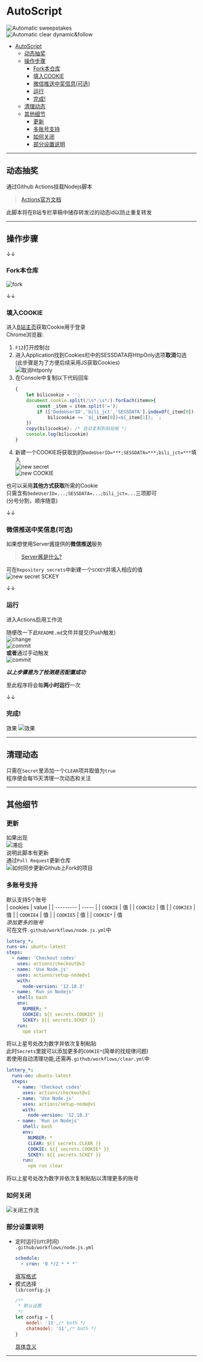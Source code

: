 # AutoScript
![Automatic sweepstakes](https://github.com/shanmite/LotteryAutoScript/workflows/Automatic%20sweepstakes/badge.svg)  
![Automatic clear dynamic&follow](https://github.com/shanmite/LotteryAutoScript/workflows/Automatic%20clear%20dynamic&follow/badge.svg)  

<!-- TOC -->

- [AutoScript](#autoscript)
    - [动态抽奖](#动态抽奖)
    - [操作步骤](#操作步骤)
        - [Fork本仓库](#fork本仓库)
        - [填入COOKIE](#填入cookie)
        - [微信推送中奖信息(可选)](#微信推送中奖信息可选)
        - [运行](#运行)
        - [完成!](#完成)
    - [清理动态](#清理动态)
    - [其他细节](#其他细节)
        - [更新](#更新)
        - [多账号支持](#多账号支持)
        - [如何关闭](#如何关闭)
        - [部分设置说明](#部分设置说明)

<!-- /TOC -->

---

## 动态抽奖  
通过Github Actions挂载Nodejs脚本  

  > [Actions官方文档](https://docs.github.com/en/free-pro-team@latest/actions/reference/workflow-syntax-for-github-actions)  

此脚本将在B站专栏草稿中储存转发过的动态id以防止重复转发  

---

## 操作步骤  

↓↓  

### Fork本仓库  
![fork](.github/fork.png)  

↓↓  

### 填入COOKIE  
进入[B站主页](https://www.bilibili.com/)获取Cookie用于登录  
Chrome浏览器:  
1. `F12`打开控制台  
2. 进入Application找到Cookies栏中的SESSDATA将HttpOnly选项**取消**勾选  
    (此步骤是为了方便后续采用JS获取Cookies)  
    ![取消httponly](.github/getCookies.png)  
3. 在Console中复制以下代码回车  
    ```js
    {
        let bilicookie = '';
        document.cookie.split(/\s*;\s*/).forEach(item=>{
            const _item = item.split('=');
            if (['DedeUserID','bili_jct','SESSDATA'].indexOf(_item[0]) !== -1)
                bilicookie += `${_item[0]}=${_item[1]}; `;
        })
        copy(bilicookie); /* 自动复制到粘贴板 */
        console.log(bilicookie)
    }
    ```
4. 新建一个COOKIE将获取到的`DedeUserID=***;SESSDATA=***;bili_jct=***`填入  
    ![new secret](.github/cookie2.png)  
    ![new COOKIE](.github/new_secret.png)  

也可以采用**其他方式获取**所需的Cookie  
只需含有`DedeUserID=...;SESSDATA=...;bili_jct=...`三项即可  
(分号分割，顺序随意)  

↓↓  

### 微信推送中奖信息(可选)  
如果想使用Server酱提供的**微信推送**服务  
> [Server酱是什么?](http://sc.ftqq.com/3.version)  

可在`Repository secrets`中新建一个`SCKEY`并填入相应的值  
![new secret SCKEY](.github/secret2.png)  

↓↓  

### 运行  
进入Actions启用工作流  

随便改一下此`README.md`文件并提交(Push触发)  
![change](.github/start1.png)  
![commit](.github/start2.png)  
**或者**通过手动触发  
![commit](.github/byhand.png)  

***以上步骤是为了检测是否配置成功***

至此程序将会每**两小时运行**一次

↓↓  

### 完成!  
效果
![效果](.github/success.png)  

---

## 清理动态
只需在`Secret`里添加一个`CLEAR`项并取值为`true`  
程序便会每15天清理一次动态和关注  

---


## 其他细节  
### 更新  
如果出现  
![滞后](.github/behind.png)  
说明此脚本有更新  
通过`Pull Request`更新仓库  
![如何同步更新Github上Fork的项目](.github/update_fork.png)  

### 多账号支持
默认支持5个账号  
  | cookies   | value |
  | --------- | ----- |
  | `COOKIE`  | 值    |
  | `COOKIE2` | 值    |
  | `COOKIE3` | 值    |
  | `COOKIE4` | 值    |
  | `COOKIE5` | 值    |
  | `COOKIE*` | 值    
*添加更多的账号*  
可在文件`.github/workflows/node.js.yml`中  
```yaml
lottery_*:
runs-on: ubuntu-latest
steps:
  - name: 'Checkout codes'
    uses: actions/checkout@v2
  - name: 'Use Node.js'
    uses: actions/setup-node@v1
    with:
      node-version: '12.18.3'
  - name: 'Run in Nodejs'
    shell: bash
    env:
      NUMBER: *
      COOKIE: ${{ secrets.COOKIE* }}
      SCKEY: ${{ secrets.SCKEY }}
    run:
      npm start
```  
将以上星号处改为数字并依次复制粘贴  
此时`Secrets`里就可以添加更多的`COOKIE*`(简单的找规律问题)  
若使用自动清理功能,还需再`.github/workflows/clear.yml`中  
```yaml
lottery_*:
  runs-on: ubuntu-latest
  steps:
    - name: 'Checkout codes'
      uses: actions/checkout@v2
    - name: 'Use Node.js'
      uses: actions/setup-node@v1
      with:
        node-version: '12.18.3'
    - name: 'Run in Nodejs'
      shell: bash
      env:
        NUMBER: *
        CLEAR: ${{ secrets.CLEAR }}
        COOKIE: ${{ secrets.COOKIE* }}
        SCKEY: ${{ secrets.SCKEY }}
      run:
        npm run clear
```  
将以上星号处改为数字并依次复制粘贴以清理更多的账号  

### 如何关闭
![关闭工作流](.github/close.png)  

### 部分设置说明  
  - 定时运行(`UTC`时间)  
      `.github/workflows/node.js.yml`  
      ```yaml
      schedule:
        - cron: '0 */2 * * *'
      ```  
      [填写格式](https://crontab.guru/)  
  - 模式选择  
      `lib/config.js`
      ```javascript
      /**
       * 默认设置
       */
      let config = {
          model: '11',/* both */
          chatmodel: '11',/* both */
      }
      ```  
      [具体含义](https://github.com/shanmite/LotteryAutoScript/issues/2)  

---

